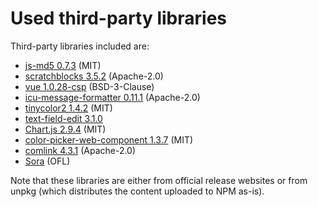 # Used third-party libraries

Third-party libraries included are:
- [js-md5 0.7.3](https://raw.githubusercontent.com/emn178/js-md5/v0.7.3/build/md5.min.js) (MIT)
- [scratchblocks 3.5.2](https://scratchblocks.github.io/js/scratchblocks-v3.5.2-min.js) (Apache-2.0)
- [vue 1.0.28-csp](https://raw.githubusercontent.com/vuejs/vue/v1.0.28-csp/dist/vue.js) (BSD-3-Clause)
- [icu-message-formatter 0.11.1](https://unpkg.com/@ultraq/icu-message-formatter@0.11.1/dist/icu-message-formatter.es.min.js) (Apache-2.0)
- [tinycolor2 1.4.2](https://raw.githubusercontent.com/bgrins/TinyColor/1.4.2/dist/tinycolor-min.js) (MIT)
- [text-field-edit 3.1.0](https://unpkg.com/text-field-edit@3.1.0/index.js)
- [Chart.js 2.9.4](https://unpkg.com/chart.js@2.9.4/dist/Chart.min.js) (MIT)
- [color-picker-web-component 1.3.7](https://unpkg.com/color-picker-web-component@1.3.7/dist/color-picker-esm.min.js) (MIT)
- [comlink 4.3.1](https://unpkg.com/comlink@4.3.1/dist/umd/comlink.js) (Apache-2.0)
- [Sora](https://fonts.google.com/specimen/Sora) (OFL)

Note that these libraries are either from official release websites or from unpkg (which distributes the content uploaded to NPM as-is).
